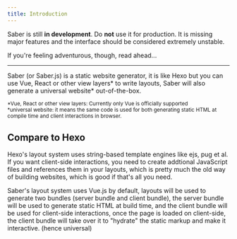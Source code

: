 ```yaml
---
title: Introduction
---
```


Saber is still **in development**. Do **not** use it for production. It is missing major features and the interface should be considered extremely unstable.

If you're feeling adventurous, though, read ahead...

---

Saber (or Saber.js) is a static website generator, it is like Hexo but you can use Vue, React or other view layers* to write layouts, Saber will also generate a universal website* out-of-the-box.

<sup>*Vue, React or other view layers: Currently only Vue is officially supported</sup><br>
<sup>*universal website: it means the same code is used for both generating static HTML at compile time and client interactions in browser.</sup>

## Compare to Hexo

Hexo's layout system uses string-based template engines like ejs, pug et al. If you want client-side interactions, you need to create addtional JavaScript files and references them in your layouts, which is pretty much the old way of building websites, which is good if that's all you need.

Saber's layout system uses Vue.js by default, layouts will be used to generate two bundles (server bundle and client bundle), the server bundle will be used to generate static HTML at build time, and the client bundle will be used for client-side interactions, once the page is loaded on client-side, the client bundle will take over it to "hydrate" the static markup and make it interactive. (hence universal)
